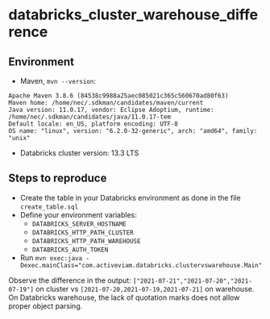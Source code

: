 # databricks_cluster_warehouse_difference

## Environment

- Maven, `mvn --version`:

```
Apache Maven 3.8.6 (84538c9988a25aec085021c365c560670ad80f63)
Maven home: /home/nec/.sdkman/candidates/maven/current
Java version: 11.0.17, vendor: Eclipse Adoptium, runtime: /home/nec/.sdkman/candidates/java/11.0.17-tem
Default locale: en_US, platform encoding: UTF-8
OS name: "linux", version: "6.2.0-32-generic", arch: "amd64", family: "unix"
```

- Databricks cluster version: 13.3 LTS

## Steps to reproduce

- Create the table in your Databricks environment as done in the file `create_table.sql`
- Define your environment variables:
  - `DATABRICKS_SERVER_HOSTNAME`
  - `DATABRICKS_HTTP_PATH_CLUSTER`
  - `DATABRICKS_HTTP_PATH_WAREHOUSE`
  - `DATABRICKS_AUTH_TOKEN`
- Run `mvn exec:java -Dexec.mainClass="com.activeviam.databricks.clustervswarehouse.Main"`

Observe the difference in the output: `["2021-07-21","2021-07-20","2021-07-19"]` on cluster vs `[2021-07-20,2021-07-19,2021-07-21]` on warehouse.
On Databricks warehouse, the lack of quotation marks does not allow proper object parsing.
